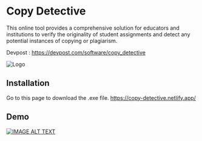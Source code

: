 
# Copy Detective

This online tool provides a comprehensive solution for educators and institutions to verify the originality of student assignments and detect any potential instances of copying or plagiarism.

Devpost : https://devpost.com/software/copy_detective

![Logo](https://events.mlh.io/rails/active_storage/representations/redirect/eyJfcmFpbHMiOnsibWVzc2FnZSI6IkJBaHBBcmtWIiwiZXhwIjpudWxsLCJwdXIiOiJibG9iX2lkIn19--bfb1ca84da2a1fccafcec3fb26baecea7a43f1c1/eyJfcmFpbHMiOnsibWVzc2FnZSI6IkJBaDdCem9MWm05eWJXRjBTU0lJYW5CbkJqb0dSVlE2QzNKbGMybDZaVWtpRGpFeU1EQjROakF3SVFZN0JsUT0iLCJleHAiOm51bGwsInB1ciI6InZhcmlhdGlvbiJ9fQ==--e95a9989726607e7d6ee02cb34a6a4d9a8bf29c1/FPH_HackTheClassroom_social-website-AD-QHD.jpg)



## Installation

Go to this page to download the .exe file.
https://copy-detective.netlify.app/
    
## Demo
[![IMAGE ALT TEXT](http://img.youtube.com/vi/o9NpB2HWp2k?si=vmzfFSeHcBfmMba_/0.jpg)](http://www.youtube.com/watch?v=o9NpB2HWp2k?si=vmzfFSeHcBfmMba_ "Copy _Detective Hack The Classroom by MLH")


